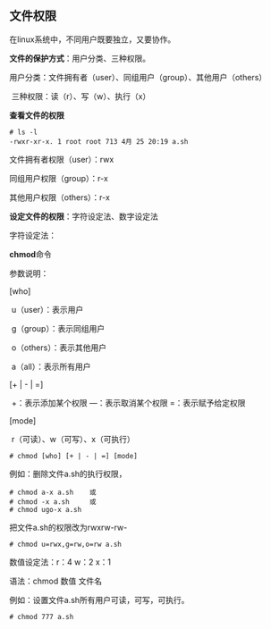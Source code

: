 ## 文件权限

在linux系统中，不同用户既要独立，又要协作。



**文件的保护方式**：用户分类、三种权限。

​		用户分类：文件拥有者（user）、同组用户（group）、其他用户（others）

​		三种权限：读（r）、写（w）、执行（x）

**查看文件的权限**

```
# ls -l
-rwxr-xr-x. 1 root root 713 4月 25 20:19 a.sh
```

文件拥有者权限（user）：rwx

同组用户权限（group）：r-x

其他用户权限（others）：r-x

**设定文件的权限**：字符设定法、数字设定法

字符设定法：

**chmod**命令

参数说明：

[who]

​		u（user）：表示用户

​		g（group）：表示同组用户

​		o（others）：表示其他用户

​		a（all）：表示所有用户

[+ | - | =]

​		+：表示添加某个权限	—：表示取消某个权限	=：表示赋予给定权限

[mode]

​		r（可读）、w（可写）、x（可执行）

```
# chmod [who] [+ | - | =] [mode]
```

例如：删除文件a.sh的执行权限，

```
# chmod a-x a.sh	或
# chmod -x a.sh		或
# chmod ugo-x a.sh
```

把文件a.sh的权限改为rwxrw-rw-

```
# chmod u=rwx,g=rw,o=rw a.sh
```

数值设定法：r：4	w：2	x：1

语法：chmod 数值 文件名

例如：设置文件a.sh所有用户可读，可写，可执行。

```
# chmod 777 a.sh
```

